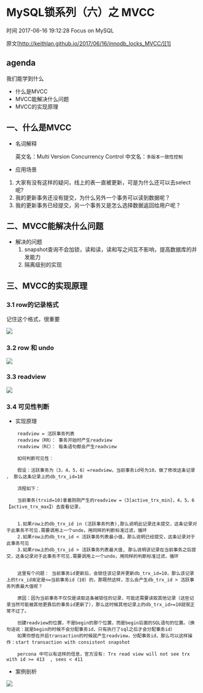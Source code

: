 # MySQL锁系列（六）之 MVCC

 时间 2017-06-16 19:12:28  Focus on MySQL

原文[http://keithlan.github.io/2017/06/16/innodb_locks_MVCC/][1]


## agenda

我们能学到什么

* 什么是MVCC
* MVCC能解决什么问题
* MVCC的实现原理

## 一、什么是MVCC

* 名词解释

    英文名：Multi Version Concurrency Control
    中文名：`多版本一致性控制`
    
* 应用场景

1. 大家有没有这样的疑问，线上的表一直被更新，可是为什么还可以去select呢?
1. 我的更新事务还没有提交，为什么另外一个事务可以读到数据呢？
1. 我的更新事务已经提交，另一个事务又是怎么选择数据返回给用户呢？

## 二、MVCC能解决什么问题

* 解决的问题
    1. snapshot查询不会加锁，读和读，读和写之间互不影响，提高数据库的并发能力  
    2. 隔离级别的实现
    
## 三、MVCC的实现原理

### 3.1 row的记录格式

记住这个格式，很重要

![][3]

### 3.2 row 和 undo

![][4]

### 3.3 readview

![][5]

### 3.4 可见性判断

* 实现原理

```
    readview = 活跃事务列表
    readview（RR）： 事务开始时产生readview
    readview（RC）： 每条语句都会产生readview
    
    如何判断可见性：
    
    假设：活跃事务为（3，4，5，6）=readview，当前事务id号为10，做了修改这条记录 ， 那么这条记录上的db_trx_id=10
    
    流程如下：
    
    当前事务(trxid=10)拿着刚刚产生的readview =（3[active_trx_min]，4，5，6【active_trx_max】）去查看记录，
    
    
    1.如果row上的db_trx_id in (活跃事务列表),那么说明此记录还未提交，这条记录对于此事务不可见.需要调用上一个undo，用同样的判断标准过滤，循环
    2.如果row上的db_trx_id < 活跃事务列表最小值，那么说明已经提交，这条记录对于此事务可见
    3.如果row上的db_trx_id > 活跃事务列表最大值, 那么说明该记录在当前事务之后提交，这条记录对于此事务不可见.需要调用上一个undo，用同样的判断标准过滤，循环
    
    
    这里有个问题： 当前事务id更新后，会锁住该记录并更新db_trx_id=10，那么该记录上的trx_id肯定是<=当前事务id（10）的，那既然这样，怎么会产生db_trx_id > 活跃事务列表最大值呢？
    
    原因：因为当前事务不仅仅是读取这条被锁住的记录，可能还需要读取其他记录（这些记录当然可能被其他更靠后的事务id更新了），那么这时候其他记录上的db_trx_id>=10就很正常不过了。
    
    创建readview的位置，不是begin的那个位置，而是begin后面的SQL语句的位置。（换句话说：就是begin的时候不会分配事务id，只有执行了sql之后才会分配事务id）
    如果你想在开启transaction的时候就产生readview，分配事务id，那么可以这样操作：start transaction with consistent snapshot
    
    percona 中可以有这样的信息，官方没有: Trx read view will not see trx with id >= 413  , sees < 411
```

* 案例剖析

![][6]


[1]: http://keithlan.github.io/2017/06/16/innodb_locks_MVCC/

[3]: ./img/VnUniir.jpg
[4]: ./img/QBnQRj2.jpg
[5]: ./img/BrAzUzu.jpg
[6]: ./img/Yb2UN3y.jpg
